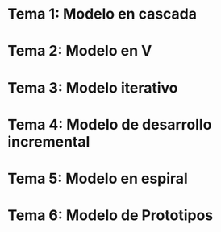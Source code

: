 # Tema 1: Modelo en cascada 
# Tema 2: Modelo en V
# Tema 3: Modelo iterativo 
# Tema 4: Modelo de desarrollo incremental
# Tema 5: Modelo en espiral 
# Tema 6: Modelo de Prototipos